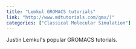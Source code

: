 ```yaml
---
title: "Lemkul GROMACS tutorials"
link: "http://www.mdtutorials.com/gmx/)"
categories: ["Classical Molecular Simulation"]
---
```


Justin Lemkul's popular GROMACS tutorials.




